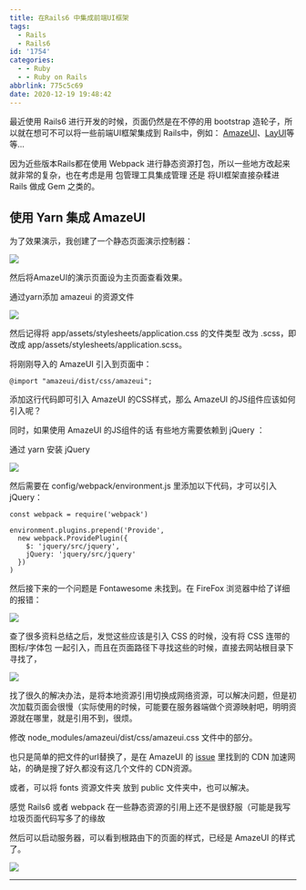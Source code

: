 ```yaml
---
title: 在Rails6 中集成前端UI框架
tags:
  - Rails
  - Rails6
id: '1754'
categories:
  - - Ruby
  - - Ruby on Rails
abbrlink: 775c5c69
date: 2020-12-19 19:48:42
---
```


最近使用 Rails6 进行开发的时候，页面仍然是在不停的用 bootstrap 造轮子，所以就在想可不可以将一些前端UI框架集成到 Rails中，例如： [AmazeUI](http://amazeui.shopxo.net/)、[LayUI](https://www.layui.com/)等等...

因为近些版本Rails都在使用 Webpack 进行静态资源打包，所以一些地方改起来就非常的复杂，也在考虑是用 包管理工具集成管理 还是 将UI框架直接杂糅进Rails 做成 Gem 之类的。

## 使用 Yarn 集成 AmazeUI

为了效果演示，我创建了一个静态页面演示控制器：

![](http://img.varsion.cn/blog-img/2020/12/image-7.png)

然后将AmazeUI的演示页面设为主页面查看效果。

通过yarn添加 amazeui 的资源文件

![](http://img.varsion.cn/blog-img/2020/12/image-10.png)

然后记得将 app/assets/stylesheets/application.css 的文件类型 改为 .scss，即改成 app/assets/stylesheets/application.scss。

将刚刚导入的 AmazeUI 引入到页面中：

```
@import "amazeui/dist/css/amazeui";

```

添加这行代码即可引入 AmazeUI 的CSS样式，那么 AmazeUI 的JS组件应该如何引入呢？

同时，如果使用 AmazeUI 的JS组件的话 有些地方需要依赖到 jQuery ：

通过 yarn 安装 jQuery

![](http://img.varsion.cn/blog-img/2020/12/image-12.png)

然后需要在 config/webpack/environment.js 里添加以下代码，才可以引入 jQuery：

```
const webpack = require('webpack')

environment.plugins.prepend('Provide',
  new webpack.ProvidePlugin({
    $: 'jquery/src/jquery',
    jQuery: 'jquery/src/jquery'
  })
)

```

然后接下来的一个问题是 Fontawesome 未找到。在 FireFox 浏览器中给了详细的报错：

![](http://img.varsion.cn/blog-img/2020/12/image-17.png)

查了很多资料总结之后，发觉这些应该是引入 CSS 的时候，没有将 CSS 连带的图标/字体包 一起引入，而且在页面路径下寻找这些的时候，直接去网站根目录下寻找了，

![](http://img.varsion.cn/blog-img/2020/12/image-22.png)

找了很久的解决办法，是将本地资源引用切换成网络资源，可以解决问题，但是初次加载页面会很慢（实际使用的时候，可能要在服务器端做个资源映射吧，明明资源就在哪里，就是引用不到，很烦。

修改 node_modules/amazeui/dist/css/amazeui.css 文件中的部分。

也只是简单的把文件的url替换了，是在 AmazeUI 的 [issue](https://github.com/amazeui/amazeui/issues/277) 里找到的 CDN 加速网站，的确是搜了好久都没有这几个文件的 CDN资源。

或者，可以将 fonts 资源文件夹 放到 public 文件夹中，也可以解决。

感觉 Rails6 或者 webpack 在一些静态资源的引用上还不是很舒服（可能是我写垃圾页面代码写多了的缘故

然后可以启动服务器，可以看到根路由下的页面的样式，已经是 AmazeUI 的样式了。

![](http://img.varsion.cn/blog-img/2020/12/image-16-1024x537.png)

* * *